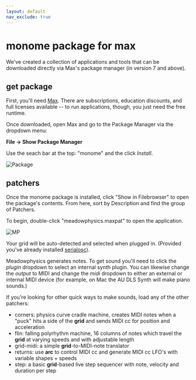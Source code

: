 ```yaml
---
layout: default
nav_exclude: true
---
```


# monome package for max

We've created a collection of applications and tools that can be downloaded directly via Max's package manager (in version 7 and above).

## get package

First, you'll need [Max](https://cycling74.com/downloads/#.VxjsRhMrLdQ). There are subscriptions, education discounts, and full licenses available -- to run applications, though, you just need the free runtime.

Once downloaded, open Max and go to the Package Manager via the dropdown menu:

**File &rarr; Show Package Manager**

Use the seach bar at the top: "monome" and the click *Install*.

![Package](images/monomepackage.png)

## patchers

Once the monome package is installed, click "Show in Filebrowser" to open the package's contents. From here, sort by Description and find the group of Patchers.

To begin, double-click "meadowphysics.maxpat" to open the application.

![MP](images/package-mp.png)

Your grid will be auto-detected and selected when plugged in. (Provided you've already installed [serialosc](/docs/serialosc/setup)).

Meadowphysics generates notes. To get sound you'll need to click the *plugin* dropdown to select an internal synth plugin. You can likewise change the *output* to MIDI and change the *midi* dropdown to either an external or internal MIDI device (for example, on Mac the AU DLS Synth will make piano sounds.)

If you're looking for other quick ways to make sounds, load any of the other patchers:

- corners: physics curve cradle machine, creates MIDI notes when a "puck" hits a side of the **grid** and sends MIDI cc for position and acceleration
- flin: falling polyrhythm machine, 16 columns of notes which travel the **grid** at varying speeds and with adjustable length
- grid-midi: a simple **grid**-to-MIDI-note translator
- returns: use **arc** to control MIDI cc and generate MIDI cc LFO's with variable shapes + speeds
- step: a basic **grid**-based live step sequencer with note, velocity and duration per step